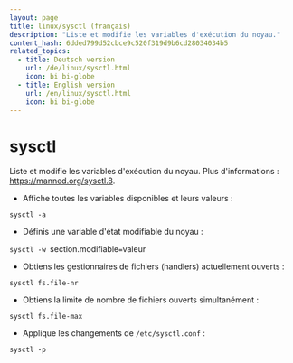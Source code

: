 ```yaml
---
layout: page
title: linux/sysctl (français)
description: "Liste et modifie les variables d'exécution du noyau."
content_hash: 6dded799d52cbce9c520f319d9b6cd28034034b5
related_topics:
  - title: Deutsch version
    url: /de/linux/sysctl.html
    icon: bi bi-globe
  - title: English version
    url: /en/linux/sysctl.html
    icon: bi bi-globe
---
```

# sysctl

Liste et modifie les variables d'exécution du noyau.
Plus d'informations : <https://manned.org/sysctl.8>.

- Affiche toutes les variables disponibles et leurs valeurs :

`sysctl -a`

- Définis une variable d'état modifiable du noyau :

`sysctl -w `<span class="tldr-var badge badge-pill bg-dark-lm bg-white-dm text-white-lm text-dark-dm font-weight-bold">section.modifiable</span>`=`<span class="tldr-var badge badge-pill bg-dark-lm bg-white-dm text-white-lm text-dark-dm font-weight-bold">valeur</span>

- Obtiens les gestionnaires de fichiers (handlers) actuellement ouverts :

`sysctl fs.file-nr`

- Obtiens la limite de nombre de fichiers ouverts simultanément :

`sysctl fs.file-max`

- Applique les changements de `/etc/sysctl.conf` :

`sysctl -p`
